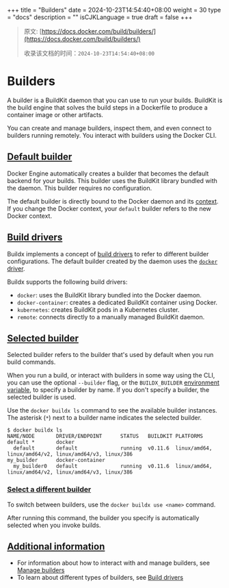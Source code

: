 +++
title = "Builders"
date = 2024-10-23T14:54:40+08:00
weight = 30
type = "docs"
description = ""
isCJKLanguage = true
draft = false
+++

> 原文: [https://docs.docker.com/build/builders/](https://docs.docker.com/build/builders/)
>
> 收录该文档的时间：`2024-10-23T14:54:40+08:00`

# Builders

A builder is a BuildKit daemon that you can use to run your builds. BuildKit is the build engine that solves the build steps in a Dockerfile to produce a container image or other artifacts.

You can create and manage builders, inspect them, and even connect to builders running remotely. You interact with builders using the Docker CLI.

## [Default builder](https://docs.docker.com/build/builders/#default-builder)

Docker Engine automatically creates a builder that becomes the default backend for your builds. This builder uses the BuildKit library bundled with the daemon. This builder requires no configuration.

The default builder is directly bound to the Docker daemon and its [context](https://docs.docker.com/engine/manage-resources/contexts/). If you change the Docker context, your `default` builder refers to the new Docker context.

## [Build drivers](https://docs.docker.com/build/builders/#build-drivers)

Buildx implements a concept of [build drivers](https://docs.docker.com/build/builders/drivers/) to refer to different builder configurations. The default builder created by the daemon uses the [`docker` driver](https://docs.docker.com/build/builders/drivers/docker/).

Buildx supports the following build drivers:

- `docker`: uses the BuildKit library bundled into the Docker daemon.
- `docker-container`: creates a dedicated BuildKit container using Docker.
- `kubernetes`: creates BuildKit pods in a Kubernetes cluster.
- `remote`: connects directly to a manually managed BuildKit daemon.

## [Selected builder](https://docs.docker.com/build/builders/#selected-builder)

Selected builder refers to the builder that's used by default when you run build commands.

When you run a build, or interact with builders in some way using the CLI, you can use the optional `--builder` flag, or the `BUILDX_BUILDER` [environment variable](https://docs.docker.com/build/building/variables/#buildx_builder), to specify a builder by name. If you don't specify a builder, the selected builder is used.

Use the `docker buildx ls` command to see the available builder instances. The asterisk (`*`) next to a builder name indicates the selected builder.



```console
$ docker buildx ls
NAME/NODE       DRIVER/ENDPOINT      STATUS   BUILDKIT PLATFORMS
default *       docker
  default       default              running  v0.11.6  linux/amd64, linux/amd64/v2, linux/amd64/v3, linux/386
my_builder      docker-container
  my_builder0   default              running  v0.11.6  linux/amd64, linux/amd64/v2, linux/amd64/v3, linux/386
```

### [Select a different builder](https://docs.docker.com/build/builders/#select-a-different-builder)

To switch between builders, use the `docker buildx use <name>` command.

After running this command, the builder you specify is automatically selected when you invoke builds.

## [Additional information](https://docs.docker.com/build/builders/#additional-information)

- For information about how to interact with and manage builders, see [Manage builders](https://docs.docker.com/build/builders/manage/)
- To learn about different types of builders, see [Build drivers](https://docs.docker.com/build/builders/drivers/)
